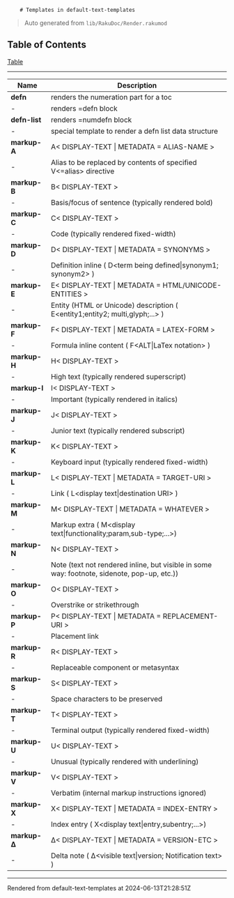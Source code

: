         # Templates in default-text-templates
>Auto generated from `lib/RakuDoc/Render.rakumod`


## Table of Contents
[Table](#table)  

----
| **Name** | **Description**  |
| --- | ---  |
| **defn**| renders the numeration part for a toc |
|  - | renders =defn block |
| **defn-list**| renders =numdefn block |
|  - | special template to render a defn list data structure |
| **markup-A**| A< DISPLAY-TEXT &#124; METADATA = ALIAS-NAME > |
|  - | Alias to be replaced by contents of specified V<=alias> directive |
| **markup-B**| B< DISPLAY-TEXT > |
|  - | Basis/focus of sentence (typically rendered bold) |
| **markup-C**| C< DISPLAY-TEXT > |
|  - | Code (typically rendered fixed-width) |
| **markup-D**| D< DISPLAY-TEXT &#124; METADATA = SYNONYMS > |
|  - | Definition inline ( D<term being defined&#124;synonym1; synonym2> ) |
| **markup-E**| E< DISPLAY-TEXT &#124; METADATA = HTML/UNICODE-ENTITIES > |
|  - | Entity (HTML or Unicode) description ( E<entity1;entity2; multi,glyph;...> ) |
| **markup-F**| F< DISPLAY-TEXT &#124; METADATA = LATEX-FORM > |
|  - | Formula inline content ( F<ALT&#124;LaTex notation> ) |
| **markup-H**| H< DISPLAY-TEXT > |
|  - | High text (typically rendered superscript) |
| **markup-I**| I< DISPLAY-TEXT > |
|  - | Important (typically rendered in italics) |
| **markup-J**| J< DISPLAY-TEXT > |
|  - | Junior text (typically rendered subscript) |
| **markup-K**| K< DISPLAY-TEXT > |
|  - | Keyboard input (typically rendered fixed-width) |
| **markup-L**| L< DISPLAY-TEXT &#124; METADATA = TARGET-URI > |
|  - | Link ( L<display text&#124;destination URI> ) |
| **markup-M**| M< DISPLAY-TEXT &#124; METADATA = WHATEVER > |
|  - | Markup extra ( M<display text&#124;functionality;param,sub-type;...>) |
| **markup-N**| N< DISPLAY-TEXT > |
|  - | Note (text not rendered inline, but visible in some way: footnote, sidenote, pop-up, etc.)) |
| **markup-O**| O< DISPLAY-TEXT > |
|  - | Overstrike or strikethrough |
| **markup-P**| P< DISPLAY-TEXT &#124; METADATA = REPLACEMENT-URI > |
|  - | Placement link |
| **markup-R**| R< DISPLAY-TEXT > |
|  - | Replaceable component or metasyntax |
| **markup-S**| S< DISPLAY-TEXT > |
|  - | Space characters to be preserved |
| **markup-T**| T< DISPLAY-TEXT > |
|  - | Terminal output (typically rendered fixed-width) |
| **markup-U**| U< DISPLAY-TEXT > |
|  - | Unusual (typically rendered with underlining) |
| **markup-V**| V< DISPLAY-TEXT > |
|  - | Verbatim (internal markup instructions ignored) |
| **markup-X**| X< DISPLAY-TEXT &#124; METADATA = INDEX-ENTRY > |
|  - | Index entry ( X<display text&#124;entry,subentry;...>) |
| **markup-Δ**| Δ< DISPLAY-TEXT &#124; METADATA = VERSION-ETC > |
|  - | Delta note ( Δ<visible text&#124;version; Notification text> ) |






----
Rendered from default-text-templates at 2024-06-13T21:28:51Z
